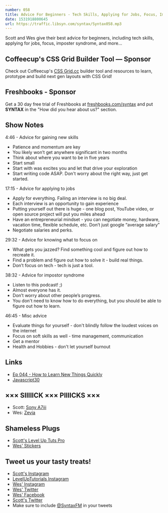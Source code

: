 ```yaml
---
number: 058
title: Advice For Beginners - Tech Skills, Applying for Jobs, Focus, Imposter Syndrome + More
date: 1531918800645
url: https://traffic.libsyn.com/syntax/Syntax058.mp3
---
```


Scott and Wes give their best advice for beginners, including tech skills, applying for jobs, focus, imposter syndrome, and more...

## Coffeecup's CSS Grid Builder Tool — Sponsor

Check out Coffeecup's [CSS Grid.cc](https://cssgrid.cc/) builder tool and resources to learn, prototype and build next gen layouts with CSS Grid!

## Freshbooks - Sponsor

Get a 30 day free trial of Freshbooks at [freshbooks.com/syntax](https://freshbooks.com/syntax) and put **SYNTAX** in the "How did you hear about us?" section.

## Show Notes

4:46 - Advice for gaining new skills

- Patience and momentum are key
- You likely won’t get anywhere significant in two months
- Think about where you want to be in five years
- Start small
- Start with was excites you and let that drive your exploration
- Start writing code ASAP. Don't worry about the right way, just get started.

17:15 - Advice for applying to jobs

- Apply for everything. Failing an interview is no big deal.
- Each interview is an opportunity to gain experience
- Putting yourself out there is huge - one blog post, YouTube video, or open source project will put you miles ahead
- Have an entrepreneurial mindset - you can negotiate money, hardware, vacation time, flexible schedule, etc. Don’t just google “average salary”
- Negotiate salaries and perks.

29:32 - Advice for knowing what to focus on

- What gets you jazzed? Find something cool and figure out how to recreate it.
- Find a problem and figure out how to solve it - build real things.
- Don’t focus on tech - tech is just a tool.

38:32 - Advice for impostor syndrome

- Listen to this podcast! ;)
- Almost everyone has it.
- Don’t worry about other people’s progress.
- You don't need to know how to do everything, but you should be able to figure out how to learn.

46:45 - Misc advice

- Evaluate things for yourself - don't blindly follow the loudest voices on the internet
- Focus on soft skills as well - time management, communication
- Get a mentor
- Health and Hobbies - don't let yourself burnout

## Links

- [Ep 044 - How to Learn New Things Quickly](https://syntax.fm/show/044/how-to-learn-new-things-quickly)
- [Javascript30](https://javascript30.com/)

## ××× SIIIIICK ××× PIIIICKS ×××

- Scott: [Sony A7iii](https://amzn.to/2NhCls4)
- Wes: [Zevia](https://www.zevia.com/)

## Shameless Plugs

- [Scott's Level Up Tuts Pro](https://LevelUpTutorials.com/pro)
- [Wes' Stickers](https://bos.af/)

## Tweet us your tasty treats!

- [Scott's Instagram](https://www.instagram.com/stolinski/)
- [LevelUpTutorials Instagram](https://www.instagram.com/LevelUpTutorials/)
- [Wes' Instagram](https://www.instagram.com/wesbos/)
- [Wes' Twitter](https://twitter.com/wesbos)
- [Wes' Facebook](https://www.facebook.com/wesbos.developer)
- [Scott's Twitter](https://twitter.com/stolinski)
- Make sure to include [@SyntaxFM](https://twitter.com/SyntaxFM) in your tweets
